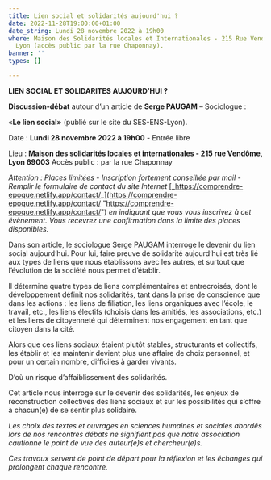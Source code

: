 ```yaml
---
title: Lien social et solidarités aujourd'hui ?
date: 2022-11-28T19:00:00+01:00
date_string: Lundi 28 novembre 2022 à 19h00
where: Maison des Solidarités locales et Internationales - 215 Rue Vendôme, 69003
  Lyon (accès public par la rue Chaponnay).
banner: ''
types: []

---
```

**LIEN SOCIAL ET SOLIDARITES AUJOURD’HUI ?**

**Discussion-débat** autour d’un article de **Serge PAUGAM** – Sociologue :

 «**Le lien social»** (publié sur le site du SES-ENS-Lyon).

Date : **Lundi 28 novembre 2022 à 19h00** - Entrée libre

Lieu : **Maison des solidarités locales et internationales - 215 rue Vendôme, Lyon 69003** Accès public : par la rue Chaponnay

_Attention : Places limitées - Inscription fortement conseillée par mail - Remplir le formulaire de contact du site Internet_ [_https://comprendre-epoque.netlify.app/contact/_](https://comprendre-epoque.netlify.app/contact/ "https://comprendre-epoque.netlify.app/contact/") _en indiquant que vous vous inscrivez à cet évènement. Vous recevrez une confirmation dans la limite des places disponibles._

Dans son article, le sociologue Serge PAUGAM interroge le devenir du lien social aujourd’hui. Pour lui, faire preuve de solidarité aujourd’hui est très lié aux types de liens que nous établissons avec les autres, et surtout que l’évolution de la société nous permet d’établir.

Il détermine quatre types de liens complémentaires et entrecroisés, dont le développement définit nos solidarités, tant dans la prise de conscience que dans les actions : les liens de filiation, les liens organiques avec l’école, le travail, etc., les liens électifs (choisis dans les amitiés, les associations, etc.) et les liens de citoyenneté qui déterminent nos engagement en tant que citoyen dans la cité.

Alors que ces liens sociaux étaient plutôt stables, structurants et collectifs, les établir et les maintenir devient plus une affaire de choix personnel, et pour un certain nombre, difficiles à garder vivants.

D’où un risque d’affaiblissement des solidarités.

Cet article nous interroge sur le devenir des solidarités, les enjeux de reconstruction collectives des liens sociaux et sur les possibilités qui s’offre à chacun(e) de se sentir plus solidaire.

_Les choix des textes et ouvrages en sciences humaines et sociales abordés lors de nos rencontres débats ne signifient pas que notre association cautionne le point de vue des auteur(e)s et chercheur(e)s._

_Ces travaux servent de point de départ pour la réflexion et les échanges qui prolongent chaque rencontre._
